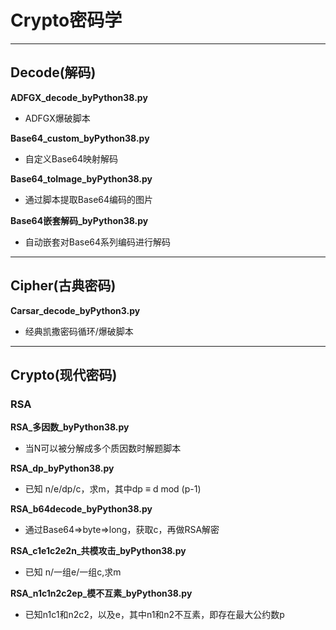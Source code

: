 # Crypto密码学

---

## Decode(解码)

**ADFGX_decode_byPython38.py**

- ADFGX爆破脚本

**Base64_custom_byPython38.py**

- 自定义Base64映射解码

**Base64_toImage_byPython38.py**

- 通过脚本提取Base64编码的图片

**Base64嵌套解码_byPython38.py**

- 自动嵌套对Base64系列编码进行解码

---

## Cipher(古典密码)

**Carsar_decode_byPython3.py**

- 经典凯撒密码循环/爆破脚本

---

## Crypto(现代密码)

### RSA

**RSA_多因数_byPython38.py**

- 当N可以被分解成多个质因数时解题脚本

**RSA_dp_byPython38.py**

- 已知 n/e/dp/c，求m，其中dp ≡ d mod (p-1)

**RSA_b64decode_byPython38.py**

- 通过Base64=>byte=>long，获取c，再做RSA解密

**RSA_c1e1c2e2n_共模攻击_byPython38.py**

- 已知 n/一组e/一组c,求m

**RSA_n1c1n2c2ep_模不互素_byPython38.py**

- 已知n1c1和n2c2，以及e，其中n1和n2不互素，即存在最大公约数p
